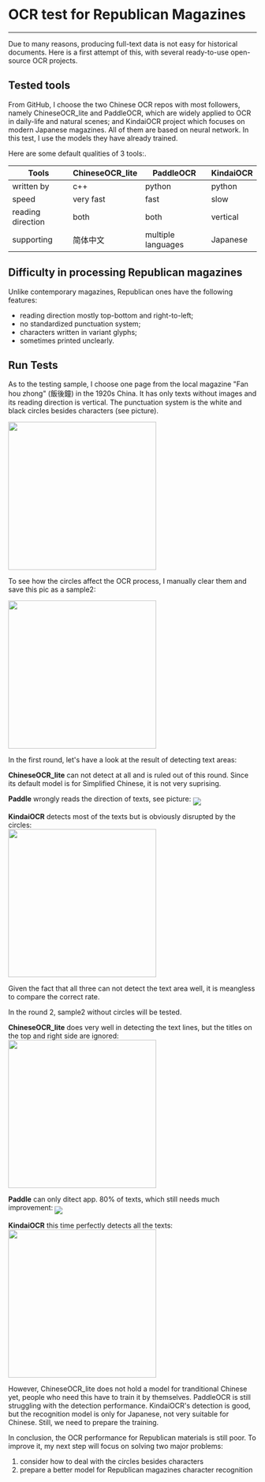 # OCR test for Republican Magazines
---

Due to many reasons, producing full-text data is not easy for historical documents. Here is a first attempt of this, with several ready-to-use open-source OCR projects.

## Tested tools
From GitHub, I choose the two Chinese OCR repos with most followers, namely ChineseOCR_lite and PaddleOCR, which are widely applied to OCR in daily-life and natural scenes; and KindaiOCR project which focuses on modern Japanese magazines. All of them are based on neural network. In this test, I use the models they have already trained.

Here are some default qualities of 3 tools:. 


| Tools | ChineseOCR_lite | PaddleOCR | KindaiOCR |
|--|--|--|--|
| written by | c++ | python | python |  
| speed | very fast | fast | slow |  
| reading direction | both | both | vertical |  
| supporting | 简体中文 | multiple languages | Japanese |


## Difficulty in processing Republican magazines
Unlike contemporary magazines, Republican ones have the following features:   

- reading direction mostly top-bottom and right-to-left;  
- no standardized punctuation system;  
- characters written in variant glyphs;  
- sometimes printed unclearly.

## Run Tests
As to the testing sample, I choose one page from the local magazine "Fan hou zhong" (飯後鐘) in the 1920s China. It has only texts without images and its reading direction is vertical. The punctuation system is the white and black circles besides characters (see picture).

<img src="./OCRTest/sample.png" align="middle" width="300">

To see how the circles affect the OCR process, I manually clear them and save this pic as a sample2:

<img src="./OCRTest/sample2.png" align="middle" width="300">

In the first round, let's have a look at the result of detecting text areas:

**ChineseOCR_lite** can not detect at all and is ruled out of this round. Since its default model is for Simplified Chinese, it is not very suprising.

**Paddle** wrongly reads the direction of texts, see picture:
<img src="./OCRTest/PaddleOCR-result.jpg" align="middle">

**KindaiOCR** detects most of the texts but is obviously disrupted by the circles:  
<img src="./OCRTest/KindaiOCR-res_or.jpg" align="middle" width="300">

Given the fact that all three can not detect the text area well, it is meangless to compare the correct rate.

In the round 2, sample2 without circles will be tested.

**ChineseOCR_lite** does very well in detecting the text lines, but the titles on the top and right side are ignored:
<img src="./OCRTest/ChineseOCR-result.jpg" align="middle" width="300">

**Paddle** can only ditect app. 80% of texts, which still needs much improvement:
<img src="./OCRTest/PaddleOCR-result2.jpg" align="middle">

**KindaiOCR** this time perfectly detects all the texts:  
<img src="./OCRTest/KindaiOCR-res2.jpg" align="middle" width="300">

However, ChineseOCR_lite does not hold a model for tranditional Chinese yet, people who need this have to train it by themselves. PaddleOCR is still struggling with the detection performance. KindaiOCR's detection is good, but the recognition model is only for Japanese, not very suitable for Chinese. Still, we need to prepare the training.

In conclusion, the OCR performance for Republican materials is still poor. To improve it, my next step will focus on solving two major problems:
1. consider how to deal with the circles besides characters
2. prepare a better model for Republican magazines character recognition
